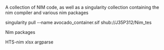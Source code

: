 A collection of NIM code, as well as a singularity collection containing the nim compiler and various nim packages

singularity pull --name avocado_container.sif shub://J35P312/Nim_tes


Nim packages

HTS-nim
xlsx
argparse

